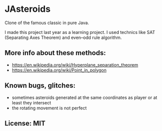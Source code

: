# JAsteroids

Clone of the famous classic in pure Java.

I made this project last year as a learning project. I used technics like SAT (Separating Axes Theorem) and even–odd rule algorithm.

## More info about these methods:
- https://en.wikipedia.org/wiki/Hyperplane_separation_theorem
- https://en.wikipedia.org/wiki/Point_in_polygon

## Known bugs, glitches:
- sometimes asteroids generated at the same coordinates as player or at least they intersect
- the rotating movement is not perfect

## License: MIT
